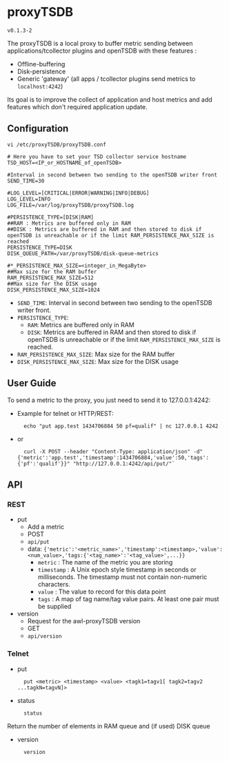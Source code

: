 # proxyTSDB
`v0.1.3-2`

The proxyTSDB is a local proxy to buffer metric sending between applications/tcollector plugins and openTSDB with these features :
* Offline-buffering
* Disk-persistence
* Generic 'gateway' (all apps / tcollector plugins send metrics to `localhost:4242`)

Its goal is to improve the collect of application and host metrics and add features which don't required application update.
## Configuration
	vi /etc/proxyTSDB/proxyTSDB.conf

	# Here you have to set your TSD collector service hostname
	TSD_HOST=<IP_or_HOSTNAME_of_openTSDB>
	
	#Interval in second between two sending to the openTSDB writer front
	SEND_TIME=30
	
	#LOG_LEVEL=[CRITICAL|ERROR|WARNING|INFO|DEBUG]
	LOG_LEVEL=INFO
	LOG_FILE=/var/log/proxyTSDB/proxyTSDB.log
	
	#PERSISTENCE_TYPE=[DISK|RAM]
	##RAM : Metrics are buffered only in RAM
	##DISK : Metrics are buffered in RAM and then stored to disk if openTSDB is unreachable or if the limit RAM_PERSISTENCE_MAX_SIZE is reached
	PERSISTENCE_TYPE=DISK
	DISK_QUEUE_PATH=/var/proxyTSDB/disk-queue-metrics
	
	#*_PERSISTENCE_MAX_SIZE=<integer_in_MegaByte>
	##Max size for the RAM buffer
	RAM_PERSISTENCE_MAX_SIZE=512
	##Max size for the DISK usage
	DISK_PERSISTENCE_MAX_SIZE=1024

* `SEND_TIME`: Interval in second between two sending to the openTSDB writer front.
* `PERSISTENCE_TYPE`:
	* `RAM`: Metrics are buffered only in RAM
	* `DISK`: Metrics are buffered in RAM and then stored to disk if openTSDB is unreachable or if the limit `RAM_PERSISTENCE_MAX_SIZE` is reached.
* `RAM_PERSISTENCE_MAX_SIZE`: Max size for the RAM buffer
* `DISK_PERSISTENCE_MAX_SIZE`: Max size for the DISK usage

## User Guide
To send a metric to the proxy, you just need to send it to 127.0.0.1:4242:
* Example for telnet or HTTP/REST:

		echo "put app.test 1434706884 50 pf=qualif" | nc 127.0.0.1 4242
* or

		curl -X POST --header "Content-Type: application/json" -d"{'metric':'app.test','timestamp':1434706884,'value':50,'tags':{'pf':'qualif'}}" "http://127.0.0.1:4242/api/put/"`

## API
### REST
* put
	* Add a metric
	* POST
	* `api/put `
	* data: `{'metric':'<metric_name>','timestamp':<timestamp>,'value':<num_value>,'tags:{'<tag_name>':'<tag_value>',...}}`
		* `metric` : The name of the metric you are storing
		* `timestamp` : A Unix epoch style timestamp in seconds or milliseconds. The timestamp must not contain non-numeric characters.
		* `value` : The value to record for this data point
		* `tags` : A map of tag name/tag value pairs. At least one pair must be supplied
* version
	* Request for the awl-proxyTSDB version
	* GET
	* `api/version`

### Telnet
* put

		put <metric> <timestamp> <value> <tagk1=tagv1[ tagk2=tagv2 ...tagkN=tagvN]>
* status

		status
Return the number of elements in RAM queue and (if used) DISK queue
* version

		version
